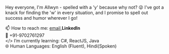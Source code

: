 Hey everyone, I'm Allwyn - spelled with a 'y' because why not? 😜 I've got a knack for finding the 'w' in every situation, and I promise to spell out success and humor wherever I go!

<!--
**allwynTalks24/allwynTalks24** is a ✨ _special_ ✨ repository because its `README.md` (this file) appears on your GitHub profile.

Here are some ideas to get you started:
- 🔭 I’m currently working on ...
- 👯 I’m looking to collaborate on ...
- 🤔 I’m looking for help with ...
- 💬 Ask me about ...
- 😄 Pronouns: ...
- ⚡ Fun fact: ...
-->

📫 How to reach me: [email](mailto:rukhrom@gmail.com),<a href="https://in.linkedin.com/in/allwyn-dsouza-02183a22b" style="text-decoration:none; font-weight:bold;" target="_blank">LinkedIn</a>
<br>
📱 +91-9702761297 <br>
</> I’m currently learning: C#, ReactJS, Java<br>
🌐 Human Languages: English (Fluent), Hindi(Spoken)
